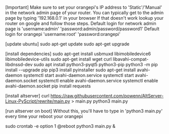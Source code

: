 [Important]
Make sure to set your orangepi's IP address to 'Static'/'Manual' in the network admin page of your router.
You can typically get to the admin page by typing '192.168.0.1' in your browser
If that doesn't work lookup your router on google and follow those steps.
Default login for network admin page is 'username:admin' 'password:admin/password/password1'
Default login for orangepi 'username:root' 'password:orangepi'

[update ubuntu]
sudo apt-get update
sudo apt-get upgrade

[install dependencies]
sudo apt-get install usbmuxd libimobiledevice6 libimobiledevice-utils
sudo apt-get install wget curl libavahi-compat-libdnssd-dev
sudo apt install python3-pyqt5 python3-pip
python3 -m pip install --upgrade pip
pip3 install pyinstaller
sudo apt-get install avahi-daemon
systemctl start avahi-daemon.service
systemctl start avahi-daemon.socket
systemctl enable avahi-daemon.service
systemctl enable avahi-daemon.socket
pip install requests

[install altserver]
curl https://raw.githubusercontent.com/powenn/AltServer-Linux-PyScript/rewrite/main.py > main.py
python3 main.py

[run altserver on boot]
Without this, you'll have to type in 'python3 main.py' every time your reboot your orangepi

sudo crontab -e
option 1
@reboot python3 main.py &
